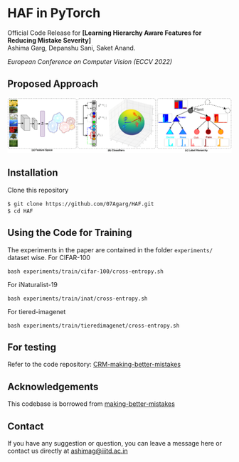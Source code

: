 # HAF in PyTorch

Official Code Release for **[Learning Hierarchy Aware Features for Reducing Mistake Severity]** <br/>
Ashima Garg, Depanshu Sani, Saket Anand. <br />

_European Conference on Computer Vision (ECCV 2022)_


## Proposed Approach 
<div align="center">
  <img src="imgs/teaser_hist.png"/>
</div>


## Installation
Clone this repository
```
$ git clone https://github.com/07Agarg/HAF.git
$ cd HAF
```

## Using the Code for Training
The experiments in the paper are contained in the folder ```experiments/``` dataset wise. 
For CIFAR-100
```
bash experiments/train/cifar-100/cross-entropy.sh
```
For iNaturalist-19
```
bash experiments/train/inat/cross-entropy.sh
```
For tiered-imagenet
```
bash experiments/train/tieredimagenet/cross-entropy.sh
```

## For testing
Refer to the code repository: [CRM-making-better-mistakes](https://github.com/sgk98/CRM-Better-Mistakes)

## Acknowledgements
This codebase is borrowed from [making-better-mistakes](https://github.com/fiveai/making-better-mistakes)


## Contact 
If you have any suggestion or question, you can leave a message here or contact us directly at ashimag@iiitd.ac.in
